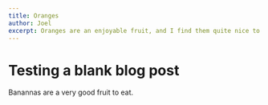 ```yaml
---
title: Oranges
author: Joel
excerpt: Oranges are an enjoyable fruit, and I find them quite nice to eat.
---
```

# Testing a blank blog post
Banannas are a very good fruit to eat.